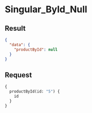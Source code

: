 # Singular_ById_Null

## Result

```json
{
  "data": {
    "productById": null
  }
}
```

## Request

```graphql
{
  productById(id: "5") {
    id
  }
}
```

